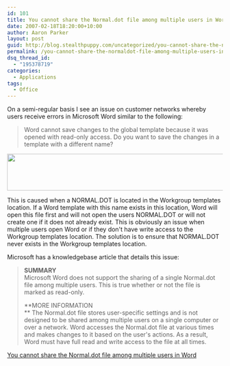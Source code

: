 ```yaml
---
id: 101
title: You cannot share the Normal.dot file among multiple users in Word
date: 2007-02-18T18:20:00+10:00
author: Aaron Parker
layout: post
guid: http://blog.stealthpuppy.com/uncategorized/you-cannot-share-the-normaldot-file-among-multiple-users-in-word
permalink: /you-cannot-share-the-normaldot-file-among-multiple-users-in-word/
dsq_thread_id:
  - "195378719"
categories:
  - Applications
tags:
  - Office
---
```

On a semi-regular basis I see an issue on customer networks whereby users receive errors in Microsoft Word similar to the following:

> Word cannot save changes to the global template because it was opened with read-only access. Do you want to save the changes in a template with a different name?

<img style="border: 0px initial initial;" src="https://stealthpuppy.com/wp-content/uploads/2007/02/1000.14.925.WordError1.png" border="0" alt="" width="573" height="86" /> 

This is caused when a NORMAL.DOT is located in the Workgroup templates location. If a Word template with this name exists in this location, Word will open this file first and will not open the users NORMAL.DOT or will not create one if it does not already exist. This is obviously an issue when multiple users open Word or if they don't have write access to the Workgroup templates location. The solution is to ensure that NORMAL.DOT never exists in the Workgroup templates location.

Microsoft has a knowledgebase article that details this issue:

> **SUMMARY**  
> Microsoft Word does not support the sharing of a single Normal.dot file among multiple users. This is true whether or not the file is marked as read-only.
> 
> **MORE INFORMATION  
>** The Normal.dot file stores user-specific settings and is not designed to be shared among multiple users on a single computer or over a network. Word accesses the Normal.dot file at various times and makes changes to it based on the user's actions. As a result, Word must have full read and write access to the file at all times.

[You cannot share the Normal.dot file among multiple users in Word](http://support.microsoft.com/kb/811468/en-au)